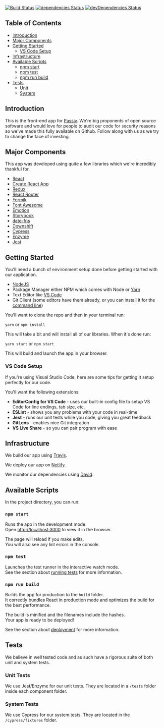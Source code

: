 [![Build Status](https://travis-ci.org/passiv/passiv-web.svg?branch=master)](https://travis-ci.org/passiv/passiv-web)
[![dependencies Status](https://david-dm.org/passiv/passiv-web/status.svg)](https://david-dm.org/passiv/passiv-web)
[![devDependencies Status](https://david-dm.org/passiv/passiv-web/dev-status.svg)](https://david-dm.org/passiv/passiv-web?type=dev)

## Table of Contents

- [Introduction](#introduction)
- [Major Components](#major-components)
- [Getting Started](#getting-started)
  - [VS Code Setup](#vs-code-setup)
- [Infrastructure](#infrastructure)
- [Available Scripts](#available-scripts)
  - [npm start](#npm-start)
  - [npm test](#npm-test)
  - [npm run build](#npm-run-build)
- [Tests](#tests)
  - [Unit](#unit-tests)
  - [System](#system-tests)

## Introduction

This is the front-end app for [Passiv](https://getpassiv.com). We're big proponents of open source software and would love for people to audit our code for security reasons so we've made this fully available on Github. Follow along with us as we try to change the face of investing.

## Major Components

This app was developed using quite a few libraries which we're incredibly thankful for.

* [React](https://reactjs.org/)
* [Create React App](https://github.com/facebook/create-react-app)
* [Redux](https://redux.js.org/)
* [React Router](https://github.com/ReactTraining/react-router)
* [Formik](https://github.com/jaredpalmer/formik)
* [Font Awesome](https://fontawesome.com/)
* [Emotion](https://emotion.sh)
* [Storybook](https://storybook.js.org/)
* [date-fns](https://date-fns.org/)
* [Downshift](https://github.com/paypal/downshift)
* [Cypress](https://cypress.io)
* [Enzyme](https://airbnb.io/enzyme/)
* [Jest](https://jestjs.io/)

## Getting Started

You'll need a bunch of environment setup done before getting started with our application.

* [NodeJS](https://nodejs.org/)
* Package Manager either NPM which comes with Node or [Yarn](https://yarnpkg.com/)
* Text Editor like [VS Code](https://code.visualstudio.com/)
* Git Client (some editors have them already, or you can install it for the [command line](https://git-scm.com/))

You'll want to clone the repo and then in your terminal run:

`yarn` or `npm install`

This will take a bit and will install all of our libraries. When it's done run:

`yarn start` or `npm start`

This will build and launch the app in your browser.

### VS Code Setup

If you're using Visual Studio Code, here are some tips for getting it setup perfectly for our code.

You'll want the following extensions:

* **EditorConfig for VS Code** - uses our built-in config file to setup VS Code for line endings, tab size, etc.
* **ESLint** - shows you any problems with your code in real-time
* **Jest** - runs our unit tests while you code, giving you great feedback
* **GitLens** - enables nice Git integration
* **VS Live Share** - so you can pair program with ease

## Infrastructure

We build our app using [Travis](https://travis-ci.org/passiv/passiv-web).

We deploy our app on [Netlify](https://netlify.com).

We monitor our dependencies using [David](https://david-dm.org/passiv/passiv-web).

## Available Scripts

In the project directory, you can run:

### `npm start`

Runs the app in the development mode.<br>
Open [http://localhost:3000](http://localhost:3000) to view it in the browser.

The page will reload if you make edits.<br>
You will also see any lint errors in the console.

### `npm test`

Launches the test runner in the interactive watch mode.<br>
See the section about [running tests](#running-tests) for more information.

### `npm run build`

Builds the app for production to the `build` folder.<br>
It correctly bundles React in production mode and optimizes the build for the best performance.

The build is minified and the filenames include the hashes.<br>
Your app is ready to be deployed!

See the section about [deployment](#deployment) for more information.

## Tests

We believe in well tested code and as such have a rigorous suite of both unit and system tests.

### Unit Tests

We use Jest/Enzyme for our unit tests. They are located in a `/tests` folder inside each component folder.

### System Tests

We use Cypress for our system tests. They are located in the `/cypress/fixtures` folder.
